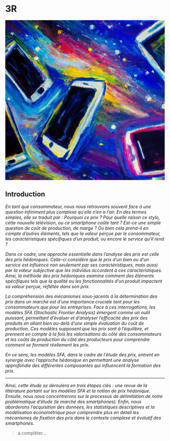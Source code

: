 # 3R

![](imgs/smartphones.png)

## Introduction

*En tant que consommateur, nous nous retrouvons souvent face à une question infiniment
plus complexe qu’elle n’en a l’air. En des termes simples, elle se traduit par : Pourquoi ce
prix ? Pour quelle raison ce stylo, cette nouvelle télévision, ou ce smartphone coûte tant
? Est-ce une simple question de coût de production, de marge ? Ou bien cela prend-il en
compte d’autres éléments, tels que la valeur perçue par le consommateur, les caractéristiques
spécifiques d’un produit, ou encore le service qu’il rend ?*

*Dans ce cadre, une approche essentielle dans l’analyse des prix est celle des prix hédoniques.
Celle-ci considère que le prix d’un bien ou d’un service est influencé non seulement par ses
caractéristiques, mais aussi par la valeur subjective que les individus accordent à ces caractéristiques. Ainsi, la méthode des prix hédoniques examine comment des éléments spécifiques tels que la qualité ou les fonctionnalités d’un produit impactent sa valeur perçue, reflétée
dans son prix.*

*La compréhension des mécanismes sous-jacents à la détermination des prix dans un marché
est d’une importance cruciale tant pour les consommateurs que pour les entreprises. Face à
ces interrogations, les modèles SFA (Stochastic Frontier Analysis) émergent comme un outil
puissant, permettant d’évaluer et d’analyser l’efficacité des prix des produits en allant bien
au-delà d’une simple évaluation du coût de production. Ces modèles supposent que les prix
sont à l’équilibre, et prennent en compte à la fois les valorisations du côté des consommateurs
et les coûts de production du côté des producteurs pour comprendre comment se forment
réellement les prix.*

*En ce sens, les modèles SFA, dans le cadre de l’étude des prix, entrent en synergie avec
l’approche hédonique en permettant une analyse approfondie des différentes composantes
qui influencent la formation des prix.*

***

*Ainsi, cette étude se déroulera en trois étapes clés : une revue de la littérature portant sur
les modèles SFA et la notion de prix hédonique. Ensuite, nous nous concentrerons sur le
processus de délimitation de notre problématique d’étude (le marché des smartphones). Enfin,
nous aborderons l’acquisition des données, les statistiques descriptives et la modélisation
économétrique pour comprendre plus en détail les mécanismes de fixation des prix dans le
contexte complexe et évolutif des smartphones.*


> à compléter...